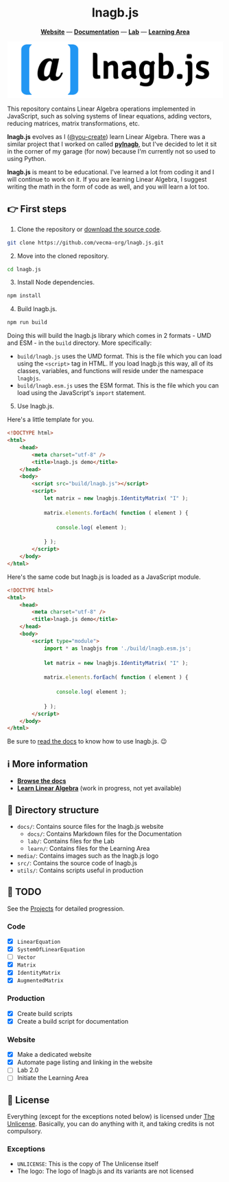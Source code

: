 <h1 align="center">lnagb.js</h1>

<p align="center">
    <a href="https://vecma-org.github.io/lnagb.js/"><b>Website</b></a>
    &mdash;
    <a href="https://vecma-org.github.io/lnagb.js/docs/"><b>Documentation</b></a>
    &mdash;
    <a href="https://vecma-org.github.io/lnagb.js/lab/"><b>Lab</b></a>
    &mdash;
    <a href="https://vecma-org.github.io/lnagb.js/learn/"><b>Learning Area</b></a>
</p>

![](media/wordmark/png/wordmark-pad.png)

This repository contains Linear Algebra operations implemented in JavaScript,
such as solving systems of linear equations, adding vectors, reducing matrices,
matrix transformations, etc.

**lnagb.js** evolves as I ([@you-create][gh yc]) learn Linear Algebra. There was
a similar project that I worked on called [**pylnagb**][gh pylnagb], but I've
decided to let it sit in the corner of my garage (for now) because I'm currently
not so used to using Python.

**lnagb.js** is meant to be educational. I've learned a lot from coding it and I
will continue to work on it. If you are learning Linear Algebra, I suggest
writing the math in the form of code as well, and you will learn a lot too.

[gh yc]: https://github.com/you-create
[gh pylnagb]: https://github.com/vecma-org/pylnagb

:point_right: First steps
-------------------------

1. Clone the repository or [download the source code][dl].

```bash
git clone https://github.com/vecma-org/lnagb.js.git
```

[dl]: https://github.com/vecma-org/lnagb.js/archive/master.zip

2. Move into the cloned repository.

```bash
cd lnagb.js
```

3. Install Node dependencies.

```bash
npm install
```

4. Build lnagb.js.

```bash
npm run build
```

Doing this will build the lnagb.js library which comes in 2 formats - UMD and
ESM - in the `build` directory. More specifically:

- `build/lnagb.js` uses the UMD format. This is the file which you can load
  using the `<script>` tag in HTML. If you load lnagb.js this way, all of its
  classes, variables, and functions will reside under the namespace `lnagbjs`.
- `build/lnagb.esm.js` uses the ESM format. This is the file which you can
  load using the JavaScript's `import` statement.

5. Use lnagb.js.

Here's a little template for you.

```html
<!DOCTYPE html>
<html>
    <head>
        <meta charset="utf-8" />
        <title>lnagb.js demo</title>
    </head>
    <body>
        <script src="build/lnagb.js"></script>
        <script>
            let matrix = new lnagbjs.IdentityMatrix( "I" );

            matrix.elements.forEach( function ( element ) {

                console.log( element );

            } );
        </script>
    </body>
</html>
```

Here's the same code but lnagb.js is loaded as a JavaScript module.

```html
<!DOCTYPE html>
<html>
    <head>
        <meta charset="utf-8" />
        <title>lnagb.js demo</title>
    </head>
    <body>
        <script type="module">
            import * as lnagbjs from './build/lnagb.esm.js';

            let matrix = new lnagbjs.IdentityMatrix( "I" );

            matrix.elements.forEach( function ( element ) {

                console.log( element );

            } );
        </script>
    </body>
</html>
```

Be sure to [read the docs][docs] to know how to use lnagb.js. :wink:

:information_source: More information
-------------------------------------

- [**Browse the docs**][docs]
- [**Learn Linear Algebra**][learn] (work in progress, not yet available)

[docs]: https://vecma-org.github.io/lnagb.js/docs/
[learn]: https://vecma-org.github.io/lnagb.js/learn/

:open_file_folder: Directory structure
--------------------------------------

- `docs/`: Contains source files for the lnagb.js website
    - `docs/`: Contains Markdown files for the Documentation
    - `lab/`: Contains files for the Lab
    - `learn/`: Contains files for the Learning Area
- `media/`: Contains images such as the lnagb.js logo
- `src/`: Contains the source code of lnagb.js
- `utils/`: Contains scripts useful in production

:pushpin: TODO
--------------

See the [Projects][gh projects] for detailed progression.

[gh projects]: https://github.com/vecma-org/lnagb.js/projects

### Code

- [x] `LinearEquation`
- [x] `SystemOfLinearEquation`
- [ ] `Vector`
- [x] `Matrix`
- [x] `IdentityMatrix`
- [x] `AugmentedMatrix`

### Production

- [x] Create build scripts
- [x] Create a build script for documentation

### Website

- [x] Make a dedicated website
- [x] Automate page listing and linking in the website
- [ ] Lab 2.0
- [ ] Initiate the Learning Area

:page_with_curl: License
------------------------

Everything (except for the exceptions noted below) is licensed under
[The Unlicense](https://unlicense.org/). Basically, you can do
anything with it, and taking credits is not compulsory.

### Exceptions

- `UNLICENSE`: This is the copy of The Unlicense itself
- The logo: The logo of lnagb.js and its variants are not licensed
